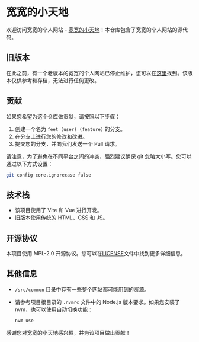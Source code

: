 # 宽宽的小天地

欢迎访问宽宽的个人网站 - [宽宽的小天地](https://kuankuan.site/)！本仓库包含了宽宽的个人网站的源代码。

## 旧版本

在此之前，有一个老版本的宽宽的个人网站已停止维护，您可以在[这里](https://gitee.com/kuankuan2007/website-old)找到。该版本仅供参考和存档，无法进行任何更改。

## 贡献

如果您希望为这个仓库做贡献，请按照以下步骤：

1. 创建一个名为 `feet_(user)_(feature)` 的分支。
2. 在分支上进行您的修改和改进。
3. 提交您的分支，并向我们发送一个 Pull 请求。

请注意，为了避免在不同平台之间的冲突，强烈建议确保 git 忽略大小写。您可以通过以下方式设置：

```bash
git config core.ignorecase false
```

## 技术栈

- 该项目使用了 Vite 和 Vue 进行开发。
- 旧版本使用传统的 HTML、CSS 和 JS。

## 开源协议

本项目使用 MPL-2.0 开源协议。您可以在[LICENSE](./LICENSE)文件中找到更多详细信息。

## 其他信息

- `/src/common` 目录中存有一些整个网站都可能用到的资源。
- 请参考项目根目录的 `.nvmrc` 文件中的 Node.js 版本要求。如果您安装了 nvm，也可以使用自动切换功能：

  ```bash
  nvm use
  ```

感谢您对宽宽的小天地感兴趣，并为该项目做出贡献！
